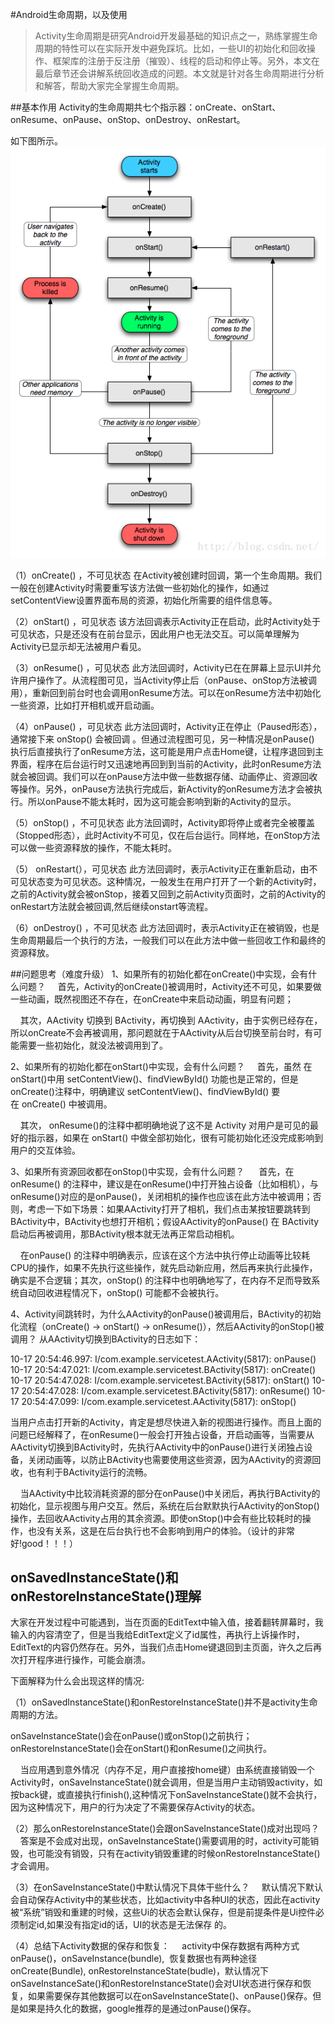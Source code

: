 #Android生命周期，以及使用

>Activity生命周期是研究Android开发最基础的知识点之一，熟练掌握生命周期的特性可以在实际开发中避免踩坑。比如，一些UI的初始化和回收操作、框架库的注册于反注册（摧毁）、线程的启动和停止等。另外，本文在最后章节还会讲解系统回收造成的问题。本文就是针对各生命周期进行分析和解答，帮助大家完全掌握生命周期。

##基本作用
Activity的生命周期共七个指示器：onCreate、onStart、onResume、onPause、onStop、onDestroy、onRestart。

如下图所示。
![](https://raw.githubusercontent.com/GitYeJiaWei/MakeDownPad2/master/%E5%85%B6%E5%AE%83%E5%9B%BE%E7%89%87/android.png)

（1）onCreate() ，不可见状态
在Activity被创建时回调，第一个生命周期。我们一般在创建Activity时需要重写该方法做一些初始化的操作，如通过setContentView设置界面布局的资源，初始化所需要的组件信息等。

（2）onStart() ，可见状态
该方法回调表示Activity正在启动，此时Activity处于可见状态，只是还没有在前台显示，因此用户也无法交互。可以简单理解为Activity已显示却无法被用户看见。

（3）onResume() ，可见状态
此方法回调时，Activity已在在屏幕上显示UI并允许用户操作了。从流程图可见，当Activity停止后（onPause、onStop方法被调用），重新回到前台时也会调用onResume方法。可以在onResume方法中初始化一些资源，比如打开相机或开启动画。

（4）onPause() ，可见状态
此方法回调时，Activity正在停止（Paused形态），通常接下来 onStop() 会被回调 。但通过流程图可见，另一种情况是onPause() 执行后直接执行了onResume方法，这可能是用户点击Home键，让程序退回到主界面，程序在后台运行时又迅速地再回到到当前的Activity，此时onResume方法就会被回调。我们可以在onPause方法中做一些数据存储、动画停止、资源回收等操作。另外，onPause方法执行完成后，新Activity的onResume方法才会被执行。所以onPause不能太耗时，因为这可能会影响到新的Activity的显示。

（5）onStop() ，不可见状态
此方法回调时，Activity即将停止或者完全被覆盖（Stopped形态），此时Activity不可见，仅在后台运行。同样地，在onStop方法可以做一些资源释放的操作，不能太耗时。

（5） onRestart(），可见状态
此方法回调时，表示Activity正在重新启动，由不可见状态变为可见状态。这种情况，一般发生在用户打开了一个新的Activity时，之前的Activity就会被onStop，接着又回到之前Activity页面时，之前的Activity的 onRestart方法就会被回调,然后继续onstart等流程。

（6）onDestroy() ，不可见状态
此方法回调时，表示Activity正在被销毁，也是生命周期最后一个执行的方法，一般我们可以在此方法中做一些回收工作和最终的资源释放。

##问题思考（难度升级）
1、如果所有的初始化都在onCreate()中实现，会有什么问题？
    首先，Activity的onCreate()被调用时，Activity还不可见，如果要做一些动画，既然视图还不存在，在onCreate中来启动动画，明显有问题；

    其次，AActivity 切换到 BActivity，再切换到 AActivity，由于实例已经存在，所以onCreate不会再被调用，那问题就在于AActivity从后台切换至前台时，有可能需要一些初始化，就没法被调用到了。



2、如果所有的初始化都在onStart()中实现，会有什么问题？
    首先，虽然 在onStart()中用 setContentView()、findViewById() 功能也是正常的，但是onCreate()注释中，明确建议 setContentView()、findViewById() 要在 onCreate() 中被调用。

    其次， onResume()的注释中都明确地说了这不是 Activity 对用户是可见的最好的指示器，如果在 onStart() 中做全部初始化，很有可能初始化还没完成影响到用户的交互体验。



3、如果所有资源回收都在onStop()中实现，会有什么问题？
     首先，在 onResume() 的注释中，建议是在onResume()中打开独占设备（比如相机），与onResume()对应的是onPause()，关闭相机的操作也应该在此方法中被调用；否则，考虑一下如下场景：如果AActivity打开了相机，我们点击某按钮要跳转到BActivity中，BActivity也想打开相机；假设AActivity的onPause() 在 BActivity启动后再被调用，那BActivity根本就无法再正常启动相机。

    在onPause() 的注释中明确表示，应该在这个方法中执行停止动画等比较耗CPU的操作，如果不先执行这些操作，就先启动新应用，然后再来执行此操作，确实是不合逻辑；其次，onStop() 的注释中也明确地写了，在内存不足而导致系统自动回收进程情况下，onStop() 可能都不会被执行。



4、Activity间跳转时，为什么AActivity的onPause()被调用后，BActivity的初始化流程（onCreate() -> onStart() -> onResume()），然后AActivity的onStop()被调用？
从AActivity切换到BActivity的日志如下：

10-17 20:54:46.997: I/com.example.servicetest.AActivity(5817): onPause()
10-17 20:54:47.021: I/com.example.servicetest.BActivity(5817): onCreate() 
10-17 20:54:47.028: I/com.example.servicetest.BActivity(5817): onStart() 
10-17 20:54:47.028: I/com.example.servicetest.BActivity(5817): onResume() 
10-17 20:54:47.099: I/com.example.servicetest.AActivity(5817): onStop() 

当用户点击打开新的Activity，肯定是想尽快进入新的视图进行操作。而且上面的问题已经解释了，在onResume()一般会打开独占设备，开启动画等，当需要从AActivity切换到BActivity时，先执行AActivity中的onPause()进行关闭独占设备，关闭动画等，以防止BActivity也需要使用这些资源，因为AActivity的资源回收，也有利于BActivity运行的流畅。   

    当AActivity中比较消耗资源的部分在onPause()中关闭后，再执行BActivity的初始化，显示视图与用户交互。然后，系统在后台默默执行AActivity的onStop()操作，去回收AActivity占用的其余资源。即使onStop()中会有些比较耗时的操作，也没有关系，这是在后台执行也不会影响到用户的体验。（设计的非常好!good！！！）

## onSavedInstanceState()和onRestoreInstanceState()理解
大家在开发过程中可能遇到，当在页面的EditText中输入值，接着翻转屏幕时，我输入的内容清空了，但是当我给EditText定义了id属性，再执行上诉操作时，EditText的内容仍然存在。另外，当我们点击Home键退回到主页面，许久之后再次打开程序进行操作，可能会崩溃。


下面解释为什么会出现这样的情况:

（1）onSavedInstanceState()和onRestoreInstanceState()并不是activity生命周期的方法。

onSaveInstanceState()会在onPause()或onStop()之前执行；
onRestoreInstanceState()会在onStart()和onResume()之间执行。

    当应用遇到意外情况（内存不足，用户直接按home键）由系统直接销毁一个Activity时，onSaveInstanceState()就会调用，但是当用户主动销毁activity，如按back键，或直接执行finish(),这种情况下onSaveInstanceState()就不会执行，因为这种情况下，用户的行为决定了不需要保存Activity的状态。


（2）那么onRestoreInstanceState()会跟onSaveInstanceState()成对出现吗？  
    答案是不会成对出现，onSaveInstanceState()需要调用的时，activity可能销毁，也可能没有销毁，只有在activity销毁重建的时候onRestoreInstanceState()才会调用。


（3）在onSaveInstanceState()中默认情况下具体干些什么？
    默认情况下默认会自动保存Activity中的某些状态，比如activity中各种UI的状态，因此在activity被“系统”销毁和重建的时候，这些Ui的状态会默认保存，但是前提条件是Ui控件必须制定id,如果没有指定id的话，UI的状态是无法保存 的。

（4）总结下Activity数据的保存和恢复：
    activity中保存数据有两种方式onPause()，onSaveInstance(bundle),  恢复数据也有两种途径onCreate(Bundle), onRestoreInstanceState(budle)，默认情况下onSaveInstanceSate()和onRestoreInstanceState()会对UI状态进行保存和恢复，如果需要保存其他数据可以在onSaveInstanceState()、onPause()保存。但是如果是持久化的数据，google推荐的是通过onPause()保存。
